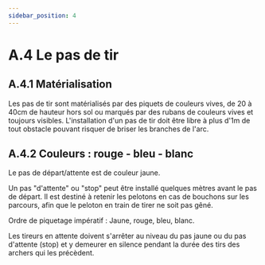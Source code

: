 ```yaml
---
sidebar_position: 4
---
```


# A.4 Le pas de tir

## A.4.1 Matérialisation
Les pas de tir sont matérialisés par des piquets de couleurs vives, de 20 à 40cm de hauteur hors sol ou marqués par des rubans de couleurs vives et toujours visibles. L'installation d'un pas de tir doit être libre à plus d'1m de tout obstacle pouvant risquer de briser les branches de l'arc.

## A.4.2 Couleurs : rouge - bleu - blanc
Le pas de départ/attente est de couleur jaune.

Un pas "d'attente" ou "stop" peut être installé quelques mètres avant le pas de départ. Il est destiné à retenir les pelotons en cas de bouchons sur les parcours, afin que le peloton en train de tirer ne soit pas gêné.

Ordre de piquetage impératif : Jaune, rouge, bleu, blanc.

Les tireurs en attente doivent s'arrêter au niveau du pas jaune ou du pas d'attente (stop) et y demeurer en silence pendant la durée des tirs des archers qui les précèdent.
